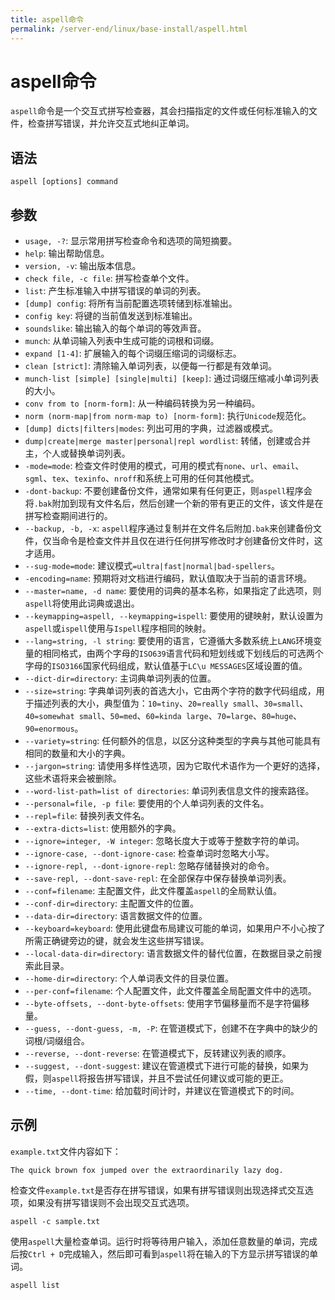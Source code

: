 ```yaml
---
title: aspell命令
permalink: /server-end/linux/base-install/aspell.html
---
```


# aspell命令

`aspell`命令是一个交互式拼写检查器，其会扫描指定的文件或任何标准输入的文件，检查拼写错误，并允许交互式地纠正单词。

## 语法

```shell
aspell [options] command
```

## 参数

- `usage, -?`: 显示常用拼写检查命令和选项的简短摘要。
- `help`: 输出帮助信息。
- `version, -v`: 输出版本信息。
- `check file, -c file`: 拼写检查单个文件。
- `list`: 产生标准输入中拼写错误的单词的列表。
- `[dump] config`: 将所有当前配置选项转储到标准输出。
- `config key`: 将键的当前值发送到标准输出。
- `soundslike`: 输出输入的每个单词的等效声音。
- `munch`: 从单词输入列表中生成可能的词根和词缀。
- `expand [1-4]`: 扩展输入的每个词缀压缩词的词缀标志。
- `clean [strict]`: 清除输入单词列表，以便每一行都是有效单词。
- `munch-list [simple] [single|multi] [keep]`: 通过词缀压缩减小单词列表的大小。
- `conv from to [norm-form]`: 从一种编码转换为另一种编码。
- `norm (norm-map|from norm-map to) [norm-form]`: 执行`Unicode`规范化。
- `[dump] dicts|filters|modes`: 列出可用的字典，过滤器或模式。
- `dump|create|merge master|personal|repl wordlist`: 转储，创建或合并主，个人或替换单词列表。
- `-mode=mode`: 检查文件时使用的模式，可用的模式有`none`、`url`、`email`、`sgml`、`tex`、`texinfo`、`nroff`和系统上可用的任何其他模式。
- `-dont-backup`: 不要创建备份文件，通常如果有任何更正，则`aspell`程序会将`.bak`附加到现有文件名后，然后创建一个新的带有更正的文件，该文件是在拼写检查期间进行的。
- `--backup, -b, -x`: `aspell`程序通过复制并在文件名后附加`.bak`来创建备份文件，仅当命令是检查文件并且仅在进行任何拼写修改时才创建备份文件时，这才适用。
- `--sug-mode=mode`: 建议模式`=ultra|fast|normal|bad-spellers`。
- `-encoding=name`: 预期将对文档进行编码，默认值取决于当前的语言环境。
- `--master=name, -d name`: 要使用的词典的基本名称，如果指定了此选项，则`aspell`将使用此词典或退出。
- `--keymapping=aspell, --keymapping=ispell`: 要使用的键映射，默认设置为`aspell`或`ispell`使用与`Ispell`程序相同的映射。
- `--lang=string, -l string`: 要使用的语言，它遵循大多数系统上`LANG`环境变量的相同格式，由两个字母的`ISO639`语言代码和短划线或下划线后的可选两个字母的`ISO3166`国家代码组成，默认值基于`LC\u MESSAGES`区域设置的值。
- `--dict-dir=directory`: 主词典单词列表的位置。
- `--size=string`: 字典单词列表的首选大小，它由两个字符的数字代码组成，用于描述列表的大小，典型值为：`10=tiny`、`20=really small`、`30=small`、`40=somewhat small`、`50=med`、`60=kinda large`、`70=large`、`80=huge`、`90=enormous`。
- `--variety=string`: 任何额外的信息，以区分这种类型的字典与其他可能具有相同的数量和大小的字典。
- `--jargon=string`: 请使用多样性选项，因为它取代术语作为一个更好的选择，这些术语将来会被删除。
- `--word-list-path=list of directories`: 单词列表信息文件的搜索路径。
- `--personal=file, -p file`: 要使用的个人单词列表的文件名。
- `--repl=file`: 替换列表文件名。
- `--extra-dicts=list`: 使用额外的字典。
- `--ignore=integer, -W integer`: 忽略长度大于或等于整数字符的单词。
- `--ignore-case, --dont-ignore-case`: 检查单词时忽略大小写。
- `--ignore-repl, --dont-ignore-repl`: 忽略存储替换对的命令。
- `--save-repl, --dont-save-repl`: 在全部保存中保存替换单词列表。
- `--conf=filename`: 主配置文件，此文件覆盖`aspell`的全局默认值。
- `--conf-dir=directory`: 主配置文件的位置。
- `--data-dir=directory`: 语言数据文件的位置。
- `--keyboard=keyboard`: 使用此键盘布局建议可能的单词，如果用户不小心按了所需正确键旁边的键，就会发生这些拼写错误。
- `--local-data-dir=directory`: 语言数据文件的替代位置，在数据目录之前搜索此目录。
- `--home-dir=directory`: 个人单词表文件的目录位置。
- `--per-conf=filename`: 个人配置文件，此文件覆盖全局配置文件中的选项。
- `--byte-offsets, --dont-byte-offsets`: 使用字节偏移量而不是字符偏移量。
- `--guess, --dont-guess, -m, -P`: 在管道模式下，创建不在字典中的缺少的词根/词缀组合。
- `--reverse, --dont-reverse`: 在管道模式下，反转建议列表的顺序。
- `--suggest, --dont-suggest`: 建议在管道模式下进行可能的替换，如果为假，则`aspell`将报告拼写错误，并且不尝试任何建议或可能的更正。
- `--time, --dont-time`: 给加载时间计时，并建议在管道模式下的时间。

## 示例

`example.txt`文件内容如下：

```text
The quick brown fox jumped over the extraordinarily lazy dog.
```

检查文件`example.txt`是否存在拼写错误，如果有拼写错误则出现选择式交互选项，如果没有拼写错误则不会出现交互式选项。

```shell
aspell -c sample.txt
```

使用`aspell`大量检查单词。运行时将等待用户输入，添加任意数量的单词，完成后按`Ctrl + D`完成输入，然后即可看到`aspell`将在输入的下方显示拼写错误的单词。

```shell
aspell list
```
